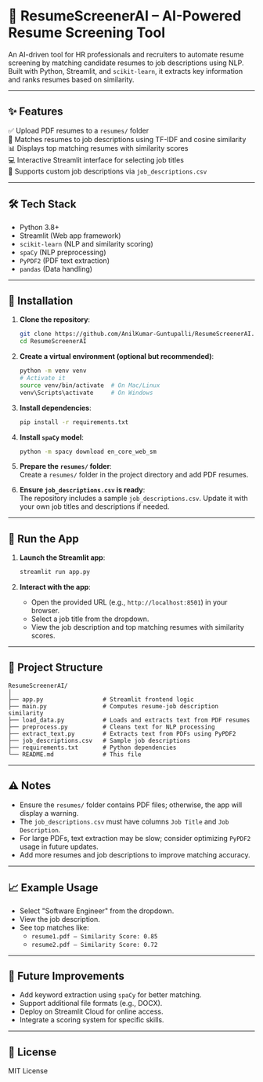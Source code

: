 # 📄 ResumeScreenerAI – AI-Powered Resume Screening Tool

An AI-driven tool for HR professionals and recruiters to automate resume screening by matching candidate resumes to job descriptions using NLP. Built with Python, Streamlit, and `scikit-learn`, it extracts key information and ranks resumes based on similarity.

---

## ✨ Features
✅ Upload PDF resumes to a `resumes/` folder  
📝 Matches resumes to job descriptions using TF-IDF and cosine similarity  
📊 Displays top matching resumes with similarity scores  
💻 Interactive Streamlit interface for selecting job titles  
📂 Supports custom job descriptions via `job_descriptions.csv`

---

## 🛠 Tech Stack
- Python 3.8+  
- Streamlit (Web app framework)  
- `scikit-learn` (NLP and similarity scoring)  
- `spaCy` (NLP preprocessing)  
- `PyPDF2` (PDF text extraction)  
- `pandas` (Data handling)

---

## 🚀 Installation
1. **Clone the repository**:  
   ```bash
   git clone https://github.com/AnilKumar-Guntupalli/ResumeScreenerAI.git
   cd ResumeScreenerAI
   ```

2. **Create a virtual environment (optional but recommended)**:  
   ```bash
   python -m venv venv
   # Activate it
   source venv/bin/activate  # On Mac/Linux
   venv\Scripts\activate     # On Windows
   ```

3. **Install dependencies**:  
   ```bash
   pip install -r requirements.txt
   ```

4. **Install `spaCy` model**:  
   ```bash
   python -m spacy download en_core_web_sm
   ```

5. **Prepare the `resumes/` folder**:  
   Create a `resumes/` folder in the project directory and add PDF resumes.

6. **Ensure `job_descriptions.csv` is ready**:  
   The repository includes a sample `job_descriptions.csv`. Update it with your own job titles and descriptions if needed.

---

## 🧪 Run the App
1. **Launch the Streamlit app**:  
   ```bash
   streamlit run app.py
   ```

2. **Interact with the app**:  
   - Open the provided URL (e.g., `http://localhost:8501`) in your browser.
   - Select a job title from the dropdown.
   - View the job description and top matching resumes with similarity scores.

---

## 📂 Project Structure
```
ResumeScreenerAI/
│
├── app.py                 # Streamlit frontend logic
├── main.py                # Computes resume-job description similarity
├── load_data.py           # Loads and extracts text from PDF resumes
├── preprocess.py          # Cleans text for NLP processing
├── extract_text.py        # Extracts text from PDFs using PyPDF2
├── job_descriptions.csv   # Sample job descriptions
├── requirements.txt       # Python dependencies
└── README.md              # This file
```

---

## ⚠️ Notes
- Ensure the `resumes/` folder contains PDF files; otherwise, the app will display a warning.
- The `job_descriptions.csv` must have columns `Job Title` and `Job Description`.
- For large PDFs, text extraction may be slow; consider optimizing `PyPDF2` usage in future updates.
- Add more resumes and job descriptions to improve matching accuracy.

---

## 📈 Example Usage
- Select "Software Engineer" from the dropdown.
- View the job description.
- See top matches like:  
  - `resume1.pdf — Similarity Score: 0.85`  
  - `resume2.pdf — Similarity Score: 0.72`

---

## 🔮 Future Improvements
- Add keyword extraction using `spaCy` for better matching.  
- Support additional file formats (e.g., DOCX).  
- Deploy on Streamlit Cloud for online access.  
- Integrate a scoring system for specific skills.

---

## 📜 License
MIT License